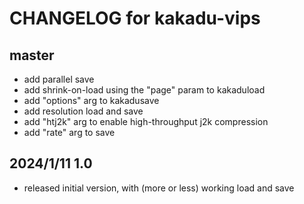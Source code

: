 # CHANGELOG for kakadu-vips

## master

- add parallel save
- add shrink-on-load using the "page" param to kakaduload
- add "options" arg to kakadusave
- add resolution load and save
- add "htj2k" arg to enable high-throughput j2k compression
- add "rate" arg to save

## 2024/1/11 1.0

- released initial version, with (more or less) working load and save
